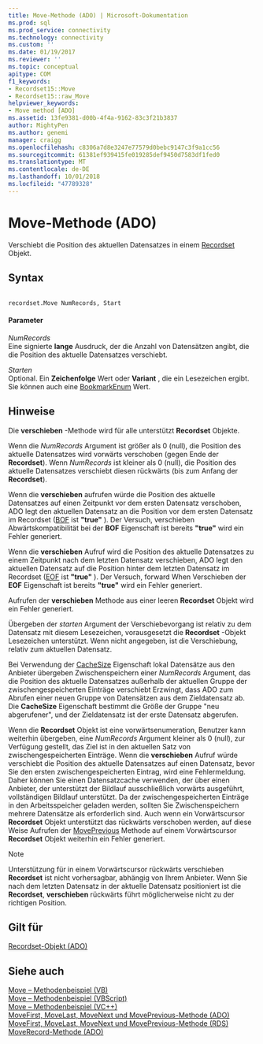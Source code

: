 ```yaml
---
title: Move-Methode (ADO) | Microsoft-Dokumentation
ms.prod: sql
ms.prod_service: connectivity
ms.technology: connectivity
ms.custom: ''
ms.date: 01/19/2017
ms.reviewer: ''
ms.topic: conceptual
apitype: COM
f1_keywords:
- Recordset15::Move
- Recordset15::raw_Move
helpviewer_keywords:
- Move method [ADO]
ms.assetid: 13fe9381-d00b-4f4a-9162-83c3f21b3837
author: MightyPen
ms.author: genemi
manager: craigg
ms.openlocfilehash: c8306a7d8e3247e77579d0bebc9147c3f9a1cc56
ms.sourcegitcommit: 61381ef939415fe019285def9450d7583df1fed0
ms.translationtype: MT
ms.contentlocale: de-DE
ms.lasthandoff: 10/01/2018
ms.locfileid: "47789328"
---
```

# <a name="move-method-ado"></a>Move-Methode (ADO)
Verschiebt die Position des aktuellen Datensatzes in einem [Recordset](../../../ado/reference/ado-api/recordset-object-ado.md) Objekt.  
  
## <a name="syntax"></a>Syntax  
  
```  
  
recordset.Move NumRecords, Start  
```  
  
#### <a name="parameters"></a>Parameter  
 *NumRecords*  
 Eine signierte **lange** Ausdruck, der die Anzahl von Datensätzen angibt, die die Position des aktuelle Datensatzes verschiebt.  
  
 *Starten*  
 Optional. Ein **Zeichenfolge** Wert oder **Variant** , die ein Lesezeichen ergibt. Sie können auch eine [BookmarkEnum](../../../ado/reference/ado-api/bookmarkenum.md) Wert.  
  
## <a name="remarks"></a>Hinweise  
 Die **verschieben** -Methode wird für alle unterstützt **Recordset** Objekte.  
  
 Wenn die *NumRecords* Argument ist größer als 0 (null), die Position des aktuelle Datensatzes wird vorwärts verschoben (gegen Ende der **Recordset**). Wenn *NumRecords* ist kleiner als 0 (null), die Position des aktuelle Datensatzes verschiebt diesen rückwärts (bis zum Anfang der **Recordset**).  
  
 Wenn die **verschieben** aufrufen würde die Position des aktuelle Datensatzes auf einen Zeitpunkt vor dem ersten Datensatz verschoben, ADO legt den aktuellen Datensatz an die Position vor dem ersten Datensatz im Recordset ([BOF](../../../ado/reference/ado-api/bof-eof-properties-ado.md) ist **"true"** ). Der Versuch, verschieben Abwärtskompatibilität bei der **BOF** Eigenschaft ist bereits **"true"** wird ein Fehler generiert.  
  
 Wenn die **verschieben** Aufruf wird die Position des aktuelle Datensatzes zu einem Zeitpunkt nach dem letzten Datensatz verschieben, ADO legt den aktuellen Datensatz auf die Position hinter dem letzten Datensatz im Recordset ([EOF](../../../ado/reference/ado-api/bof-eof-properties-ado.md) ist **"true"** ). Der Versuch, forward When Verschieben der **EOF** Eigenschaft ist bereits **"true"** wird ein Fehler generiert.  
  
 Aufrufen der **verschieben** Methode aus einer leeren **Recordset** Objekt wird ein Fehler generiert.  
  
 Übergeben der *starten* Argument der Verschiebevorgang ist relativ zu dem Datensatz mit diesem Lesezeichen, vorausgesetzt die **Recordset** -Objekt Lesezeichen unterstützt. Wenn nicht angegeben, ist die Verschiebung, relativ zum aktuellen Datensatz.  
  
 Bei Verwendung der [CacheSize](../../../ado/reference/ado-api/cachesize-property-ado.md) Eigenschaft lokal Datensätze aus den Anbieter übergeben Zwischenspeichern einer *NumRecords* Argument, das die Position des aktuelle Datensatzes außerhalb der aktuellen Gruppe der zwischengespeicherten Einträge verschiebt Erzwingt, dass ADO zum Abrufen einer neuen Gruppe von Datensätzen aus dem Zieldatensatz ab. Die **CacheSize** Eigenschaft bestimmt die Größe der Gruppe "neu abgerufener", und der Zieldatensatz ist der erste Datensatz abgerufen.  
  
 Wenn die **Recordset** Objekt ist eine vorwärtsenumeration, Benutzer kann weiterhin übergeben, eine *NumRecords* Argument kleiner als 0 (null), zur Verfügung gestellt, das Ziel ist in den aktuellen Satz von zwischengespeicherten Einträge. Wenn die **verschieben** Aufruf würde verschiebt die Position des aktuelle Datensatzes auf einen Datensatz, bevor Sie den ersten zwischengespeicherten Eintrag, wird eine Fehlermeldung. Daher können Sie einen Datensatzcache verwenden, der über einen Anbieter, der unterstützt der Bildlauf ausschließlich vorwärts ausgeführt, vollständigen Bildlauf unterstützt. Da der zwischengespeicherten Einträge in den Arbeitsspeicher geladen werden, sollten Sie Zwischenspeichern mehrere Datensätze als erforderlich sind. Auch wenn ein Vorwärtscursor **Recordset** Objekt unterstützt das rückwärts verschoben werden, auf diese Weise Aufrufen der [MovePrevious](../../../ado/reference/ado-api/movefirst-movelast-movenext-and-moveprevious-methods-ado.md) Methode auf einem Vorwärtscursor **Recordset** Objekt weiterhin ein Fehler generiert.  
  
> [!NOTE]
>  Unterstützung für in einem Vorwärtscursor rückwärts verschieben **Recordset** ist nicht vorhersagbar, abhängig von Ihrem Anbieter. Wenn Sie nach dem letzten Datensatz in der aktuelle Datensatz positioniert ist die **Recordset**, **verschieben** rückwärts führt möglicherweise nicht zu der richtigen Position.  
  
## <a name="applies-to"></a>Gilt für  
 [Recordset-Objekt (ADO)](../../../ado/reference/ado-api/recordset-object-ado.md)  
  
## <a name="see-also"></a>Siehe auch  
 [Move – Methodenbeispiel (VB)](../../../ado/reference/ado-api/move-method-example-vb.md)   
 [Move – Methodenbeispiel (VBScript)](../../../ado/reference/ado-api/move-method-example-vbscript.md)   
 [Move – Methodenbeispiel (VC++)](../../../ado/reference/ado-api/move-method-example-vc.md)   
 [MoveFirst, MoveLast, MoveNext und MovePrevious-Methode (ADO)](../../../ado/reference/ado-api/movefirst-movelast-movenext-and-moveprevious-methods-ado.md)   
 [MoveFirst, MoveLast, MoveNext und MovePrevious-Methode (RDS)](../../../ado/reference/rds-api/movefirst-movelast-movenext-and-moveprevious-methods-rds.md)   
 [MoveRecord-Methode (ADO)](../../../ado/reference/ado-api/moverecord-method-ado.md)
